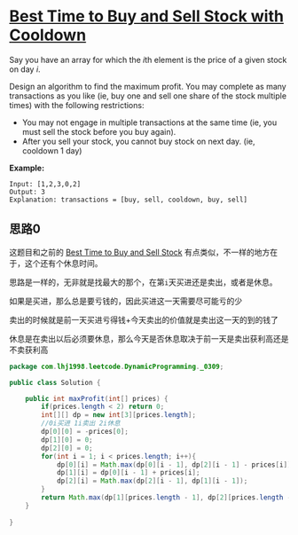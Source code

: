 # [Best Time to Buy and Sell Stock with Cooldown](https://leetcode.com/problems/best-time-to-buy-and-sell-stock-with-cooldown/)

Say you have an array for which the *i*th element is the price of a given stock on day *i*.

Design an algorithm to find the maximum profit. You may complete as many transactions as you like (ie, buy one and sell one share of the stock multiple times) with the following restrictions:

- You may not engage in multiple transactions at the same time (ie, you must sell the stock before you buy again).
- After you sell your stock, you cannot buy stock on next day. (ie, cooldown 1 day)

**Example:**

```
Input: [1,2,3,0,2]
Output: 3 
Explanation: transactions = [buy, sell, cooldown, buy, sell]
```

## 思路0

这题目和之前的 [Best Time to Buy and Sell Stock](../0121/README.md) 有点类似，不一样的地方在于，这个还有个休息时间。

思路是一样的，无非就是找最大的那个，在第`i`天买进还是卖出，或者是休息。

如果是买进，那么总是要亏钱的，因此买进这一天需要尽可能亏的少

卖出的时候就是前一天买进亏得钱+今天卖出的价值就是卖出这一天的到的钱了

休息是在卖出以后必须要休息，那么今天是否休息取决于前一天是卖出获利高还是不卖获利高

```java
package com.lhj1998.leetcode.DynamicProgramming._0309;

public class Solution {

    public int maxProfit(int[] prices) {
        if(prices.length < 2) return 0;
        int[][] dp = new int[3][prices.length];
        //0i买进 1i卖出 2i休息
        dp[0][0] = -prices[0];
        dp[1][0] = 0;
        dp[2][0] = 0;
        for(int i = 1; i < prices.length; i++){
            dp[0][i] = Math.max(dp[0][i - 1], dp[2][i - 1] - prices[i]);
            dp[1][i] = dp[0][i - 1] + prices[i];
            dp[2][i] = Math.max(dp[2][i - 1], dp[1][i - 1]);
        }
        return Math.max(dp[1][prices.length - 1], dp[2][prices.length - 1]);
    }
    
}

```


